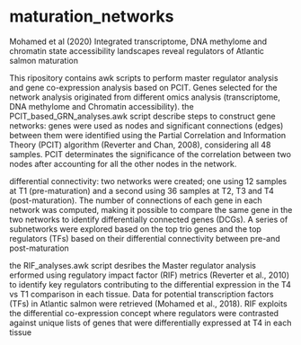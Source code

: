 # maturation_networks

Mohamed et al (2020) Integrated transcriptome, DNA methylome and chromatin state accessibility landscapes reveal regulators of Atlantic salmon maturation

This ripository contains awk scripts to perform master regulator analysis and gene co-expression analysis based on PCIT. Genes selected for the network analysis originated from different omics analysis (transcriptome, DNA methylome and Chromatin accessibility). 
the PCIT_based_GRN_analyses.awk script describe steps to construct gene networks:
genes were used as nodes and significant connections (edges) between them were identified using the Partial Correlation and Information Theory (PCIT) algorithm (Reverter and Chan, 2008), considering all 48 samples. PCIT determinates the significance of the correlation between two nodes after accounting for all the other nodes in the network. 

differential connectivity:
two networks were created; one using 12 samples at T1 (pre-maturation) and a second using 36 samples at T2, T3 and T4 (post-maturation). The number of connections of each gene in each network was computed, making it possible to compare the same gene in the two networks to identify differentially connected genes (DCGs). A series of subnetworks were explored based on the top trio genes and the top regulators (TFs) based on their differential connectivity between pre-and post-maturation

the RIF_analyses.awk script desribes the Master regulator analysis erformed using regulatory impact factor (RIF) metrics (Reverter et al., 2010) to identify key regulators contributing to the differential expression in the T4 vs T1 comparison in each tissue. Data for potential transcription factors (TFs) in Atlantic salmon were retrieved (Mohamed et al., 2018). RIF exploits the differential co-expression concept where regulators were contrasted against unique lists of genes that were differentially expressed at T4 in each tissue

